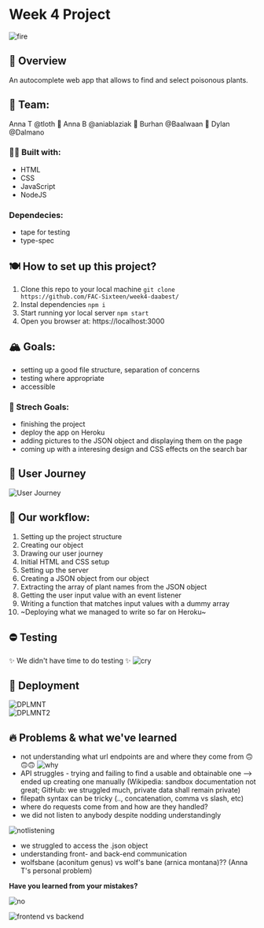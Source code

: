 # Week 4 Project
![fire](https://media.giphy.com/media/l2QEgWxqxI2WJCXpC/giphy.gif)

## 🌱 Overview
An autocomplete web app that allows to find and select poisonous plants.  

## 🤯 Team:

Anna T @tloth :baby_chick: Anna B @aniablaziak :baby_chick: Burhan @Baalwaan :baby_chick: Dylan @Dalmano

### 👷‍♀️ Built with:
- HTML 
- CSS
- JavaScript
- NodeJS

### Dependecies:
- tape for testing
- type-spec

## 🍽 How to set up this project?
1. Clone this repo to your local machine
```git clone https://github.com/FAC-Sixteen/week4-daabest/```
2. Instal dependencies 
```npm i```
3. Start running yor local server
```npm start```
4. Open you browser at:
https://localhost:3000

## 🏔 Goals:
- setting up a good file structure, separation of concerns
- testing where appropriate
- accessible

### 🌋 Strech Goals:
- finishing the project
- deploy the app on Heroku 
- adding pictures to the JSON object and displaying them on the page
- coming up with a interesing design and CSS effects on the search bar

## 🚖 User Journey
![User Journey](https://i.ibb.co/TTF33LK/IMG-4340.jpg)

## 📌 Our workflow:
1. Setting up the project structure 
2. Creating our object
3. Drawing our user journey
4. Initial HTML and CSS setup
5. Setting up the server
6. Creating a JSON object from our object 
7. Extracting the array of plant names from the JSON object
8. Getting the user input value with an event listener
9. Writing a function that matches input values with a dummy array
10. ~Deploying what we managed to write so far on Heroku~

## ⛔️ Testing
✨ We didn't have time to do testing ✨
![cry](https://media.giphy.com/media/mBaNKEmk9SUKs/giphy.gif)

## 🚀 Deployment

![DPLMNT](https://media.giphy.com/media/65ODCwM00NVmEyLsX3/giphy.gif)  
![DPLMNT2](https://media.giphy.com/media/yNsDcQxnv86YIHC2vS/giphy.gif)

## 🔥 Problems & what we've learned
- not understanding what url endpoints are and where they come from 🙃🙃🙃
![why](https://media.giphy.com/media/MKCdpXNWYWycw/giphy.gif)
- API struggles - trying and failing to find a usable and obtainable one --> ended up creating one manually (Wikipedia: sandbox documentation not great; GitHub: we struggled much, private data shall remain private)
- filepath syntax can be tricky (.., concatenation, comma vs slash, etc)
- where do requests come from and how are they handled?
- we did not listen to anybody despite nodding understandingly

![notlistening](https://media2.giphy.com/media/1BCIlYHwJ3hu0/giphy.gif?cid=790b76115c9e13ee624b4f6b452fa48b)
- we struggled to access the .json object
- understanding front- and back-end communication
- wolfsbane (aconitum genus) vs wolf's bane (arnica montana)?? (Anna T's personal problem)

**Have you learned from your mistakes?**

![no](https://1.bp.blogspot.com/-hht9EJDz7XM/WCTfSwE8GmI/AAAAAAAAA5o/NslAPokCIDwBvJ1crwd62UG_DJm4FECzwCEw/s1600/lea.gif)



![frontend vs backend](https://i.redd.it/x4wu9ospath01.jpg)
